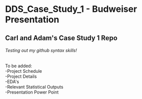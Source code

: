 # DDS_Case_Study_1 - Budweiser Presentation
## Carl and Adam's Case Study 1 Repo

###### Testing out my github syntax skills!

To be added:\
-Project Schedule\
-Project Details\
-EDA's\
-Relevant Statistical Outputs\
-Presentation Power Point

